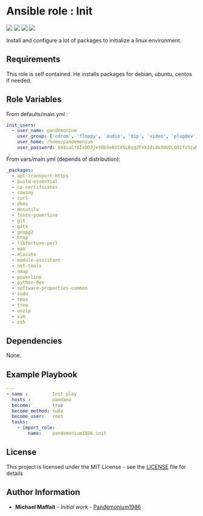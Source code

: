 # Ansible role : Init

![](https://img.shields.io/github/release/Pandemonium1986/ansible-role-init.svg)
![](https://img.shields.io/github/repo-size/Pandemonium1986/ansible-role-init.svg)
![](https://img.shields.io/github/release-date/Pandemonium1986/ansible-role-init.svg)
![](https://img.shields.io/github/license/Pandemonium1986/ansible-role-init.svg)

Install and configure a lot of packages to initialize a linux environment.

## Requirements

This role is self contained. He installs packages for debian, ubuntu, centos if needed.

## Role Variables

From defaults/main.yml :

```yaml
init_users:
  - user_name: pandemonium
    user_group: ['cdrom', 'floppy', 'audio', 'dip', 'video', 'plugdev', 'netdev']
    user_home: /home/pandemonium
    user_password: $6$salt$IxDD3jeSOb5eB1CX5LBsqZFVkJdido3OUILO5Ifz5iwMuTS4XMS130MTSuDDl3aCI6WouIL9AjRbLCelDCy.g.  
```

From vars/main.yml (depends of distribution):

```yaml
_packages:
  - apt-transport-https
  - build-essential
  - ca-certificates
  - cowsay
  - curl
  - dkms
  - dnsutils
  - fonts-powerline
  - git
  - gitk
  - gnupg2
  - htop
  - libfortune-perl
  - man
  - mlocate
  - module-assistant
  - net-tools
  - nmap
  - powerline
  - python-dev
  - software-properties-common
  - sudo
  - tmux
  - tree
  - unzip
  - vim
  - zsh
```

## Dependencies

None.

## Example Playbook

```yaml
---
- name :         Init play
  hosts :        pandama
  become:        true
  become_method: sudo
  become_user:   root
  tasks:
    - import_role:
        name:    pandemonium1986.init

```

## License

This project is licensed under the MIT License - see the [LICENSE](./LICENSE) file for details

## Author Information

-   **Michael Maffait** - _Initial work_ - [Pandemonium1986](https://github.com/Pandemonium1986)
